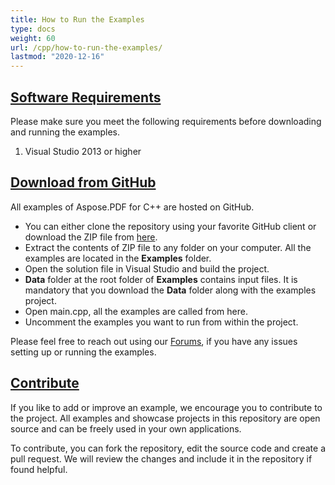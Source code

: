 ```yaml
---
title: How to Run the Examples
type: docs
weight: 60
url: /cpp/how-to-run-the-examples/
lastmod: "2020-12-16"
---
```


## <ins>**Software Requirements**
Please make sure you meet the following requirements before downloading and running the examples.

1. Visual Studio 2013 or higher
## <ins>**Download from GitHub**
All examples of Aspose.PDF for C++ are hosted on GitHub.

- You can either clone the repository using your favorite GitHub client or download the ZIP file from [here](https://github.com/aspose-pdf/Aspose.PDF-for-C).
- Extract the contents of ZIP file to any folder on your computer. All the examples are located in the **Examples** folder.
- Open the solution file in Visual Studio and build the project.
- **Data** folder at the root folder of **Examples** contains input files. It is mandatory that you download the **Data** folder along with the examples project.
- Open main.cpp, all the examples are called from here.
- Uncomment the examples you want to run from within the project.

Please feel free to reach out using our [Forums](https://forum.aspose.com/c/pdf), if you have any issues setting up or running the examples.
## <ins>**Contribute**
If you like to add or improve an example, we encourage you to contribute to the project. All examples and showcase projects in this repository are open source and can be freely used in your own applications.

To contribute, you can fork the repository, edit the source code and create a pull request. We will review the changes and include it in the repository if found helpful.
